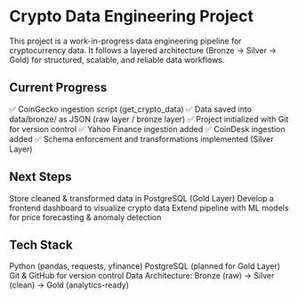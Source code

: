 # Crypto Data Engineering Project
This project is a work-in-progress data engineering pipeline for cryptocurrency data.
It follows a layered architecture (Bronze → Silver → Gold) for structured, scalable, and reliable data workflows.

## Current Progress
✅ CoinGecko ingestion script (get_crypto_data)
✅ Data saved into data/bronze/ as JSON (raw layer / bronze layer)
✅ Project initialized with Git for version control
✅ Yahoo Finance ingestion added
✅ CoinDesk ingestion added
✅ Schema enforcement and transformations implemented (Silver Layer)

## Next Steps
Store cleaned & transformed data in PostgreSQL (Gold Layer)
Develop a frontend dashboard to visualize crypto data
Extend pipeline with ML models for price forecasting & anomaly detection

## Tech Stack
Python (pandas, requests, yfinance)
PostgreSQL (planned for Gold Layer)
Git & GitHub for version control
Data Architecture: Bronze (raw) → Silver (clean) → Gold (analytics-ready)
